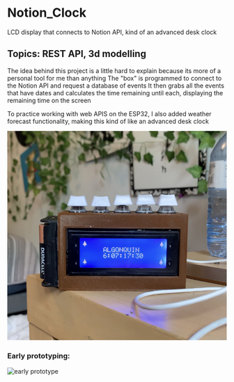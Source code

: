 # Notion_Clock
 LCD display that connects to Notion API, kind of an advanced desk clock
## Topics: REST API, 3d modelling

The idea behind this project is a little hard to explain because its more of a personal tool for me than anything
The "box" is programmed to connect to the Notion API and request a database of events
It then grabs all the events that have dates and calculates the time remaining until each, displaying the remaining time on the screen

To practice working with web APIS on the ESP32, I also added weather forecast functionality, making this kind of like an advanced desk clock

![Functioning Demo](photos/IMG_1012.jpg)
### Early prototyping:
![early prototype](photos/IMG_9258.png)
